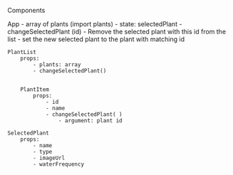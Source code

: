 Components 


App
    - array of plants (import plants)
    - state: selectedPlant
    - changeSelectedPlant (id)
        - Remove the selected plant with this id from the list
        - set the new selected plant to the plant with matching id

    PlantList
        props:
            - plants: array
            - changeSelectedPlant()
        

        PlantItem
            props: 
                - id
                - name
                - changeSelectedPlant( )
                    - argument: plant id

    SelectedPlant
        props:
            - name
            - type
            - imageUrl
            - waterFrequency